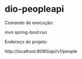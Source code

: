 # dio-peopleapi

Comando de execução: 

mvn spring-boot:run 

Endereço do projeto:

http://localhost:8080/api/v1/people